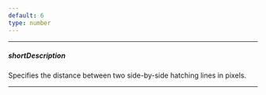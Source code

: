 ```yaml
---
default: 6
type: number
---
```

---
##### shortDescription
Specifies the distance between two side-by-side hatching lines in pixels.

---

